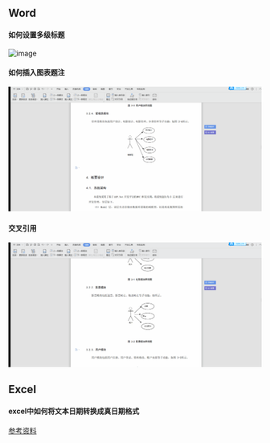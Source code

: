 
## Word

#### 如何设置多级标题
![image](http://g.recordit.co/j4R3Jp7PuY.gif)

#### 如何插入图表题注
![image](https://github.com/Hanqing1996/blog/blob/master/office/%E5%9B%BE%E8%A1%A8%E9%A2%98%E6%B3%A8.gif)

#### 交叉引用
![image](https://github.com/Hanqing1996/blog/blob/master/office/%E4%BA%A4%E5%8F%89%E5%BC%95%E7%94%A8.gif)

## Excel
#### excel中如何将文本日期转换成真日期格式
[参考资料](https://jingyan.baidu.com/article/046a7b3ea8cf2ef9c37fa94c.html?tdsourcetag=s_pcqq_aiomsg&qq-pf-to=pcqq.c2c)
